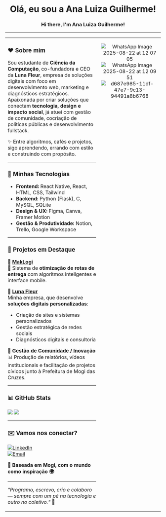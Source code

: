 <!-- Cabeçalho -->
<h1 align="center"> Olá, eu sou a Ana Luiza Guilherme!</h1>
<h3 align="center">Hi there, I'm Ana Luiza Guilherme!</h3>

---

<table>
  <tr>
    <td width="60%" valign="top">

### ❤ Sobre mim

Sou estudante de **Ciência da Computação**, co-fundadora e CEO da **Luna Fleur**, empresa de soluções digitais com foco em desenvolvimento web, marketing e diagnósticos estratégicos.  
Apaixonada por criar soluções que conectam **tecnologia, design e impacto social**, já atuei com gestão de comunidade, cocriação de políticas públicas e desenvolvimento fullstack.

✨ Entre algoritmos, cafés e projetos, sigo aprendendo, errando com estilo e construindo com propósito.  

---

### 🚀 Minhas Tecnologias

- **Frontend:** React Native, React, HTML, CSS, Tailwind  
- **Backend:** Python (Flask), C, MySQL, SQLite  
- **Design & UX:** Figma, Canva, Framer Motion  
- **Gestão & Produtividade:** Notion, Trello, Google Workspace  

---

### 💼 Projetos em Destaque

🔹 [**MakLogi**](https://github.com/AnaLuizaGuilherme/MAK-Logi)  
🚚 Sistema de **otimização de rotas de entrega** com algoritmos inteligentes e interface mobile.  

🔹 [**Luna Fleur**](https://lunafleur.com.br/)  
Minha empresa, que desenvolve **soluções digitais personalizadas**:  
- Criação de sites e sistemas personalizados  
- Gestão estratégica de redes sociais  
- Diagnósticos digitais e consultoria  

🔹 [**Gestão de Comunidade / Inovação**](https://www.linkedin.com/posts/ana-luiza-guilherme_inovaaexaetocaedvica-governoaberto-dadosabertos-activity-7337267440743018496-UTA3)  
📊 Produção de relatórios, vídeos institucionais e facilitação de projetos cívicos junto à Prefeitura de Mogi das Cruzes.  

---

### 📊 GitHub Stats

<p align="left">
  <img src="https://github-readme-stats.vercel.app/api/top-langs/?username=analuizaguilherme&layout=compact&theme=dark&title_color=800000&text_color=ffffff&bg_color=0d1117"/>
  <img src="https://github-readme-stats.vercel.app/api?username=analuizaguilherme&show_icons=true&theme=dark&title_color=800000&icon_color=800000&text_color=ffffff&bg_color=0d1117" />
</p>

---

### ✉️ Vamos nos conectar?

[![LinkedIn](https://img.shields.io/badge/LinkedIn-800000?style=for-the-badge&logo=linkedin&logoColor=white)](https://www.linkedin.com/in/ana-luiza-guilherme/)  
[![Email](https://img.shields.io/badge/Email-800000?style=for-the-badge&logo=gmail&logoColor=white)](mailto:analuizaguilher0@gmail.com)

📍 **Baseada em Mogi, com o mundo como inspiração 🌍**

---

<i>"Programo, escrevo, crio e colaboro — sempre com um pé na tecnologia e outro no coletivo."</i> 🌱  

</td>
    <td width="40%" valign="top" align="center">

![WhatsApp Image 2025-08-22 at 12 07 05](https://github.com/user-attachments/assets/e67ff4b2-0cd8-4bdd-b0ff-5ccd93bc8b6f)
![WhatsApp Image 2025-08-22 at 12 09 51](https://github.com/user-attachments/assets/63807dcf-5499-4766-9787-31a47a862258)
![d687e985-11df-47e7-9c13-94491a8b6768](https://github.com/user-attachments/assets/b3f8632e-4492-4627-8609-3a3a634120ca)



</td>
  </tr>
</table>
